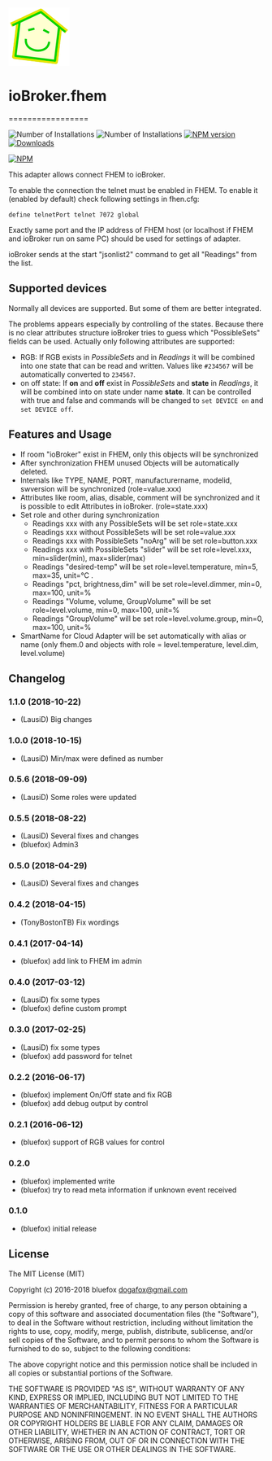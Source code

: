 ![Logo](admin/fhem.png)
# ioBroker.fhem
=================

![Number of Installations](http://iobroker.live/badges/fhem-installed.svg) ![Number of Installations](http://iobroker.live/badges/fhem-stable.svg) [![NPM version](http://img.shields.io/npm/v/iobroker.fhem.svg)](https://www.npmjs.com/package/iobroker.fhem)
[![Downloads](https://img.shields.io/npm/dm/iobroker.fhem.svg)](https://www.npmjs.com/package/iobroker.fhem)

[![NPM](https://nodei.co/npm/iobroker.fhem.png?downloads=true)](https://nodei.co/npm/iobroker.fhem/)


This adapter allows connect FHEM to ioBroker.

To enable the connection the telnet must be enabled in FHEM. To enable it (enabled by default) check following settings in fhen.cfg:

```
define telnetPort telnet 7072 global
```

Exactly same port and the IP address of FHEM host (or localhost if FHEM and ioBroker run on same PC) should be used for settings of adapter.

ioBroker sends at the start "jsonlist2" command to get all "Readings" from the list.

## Supported devices
Normally all devices are supported. But some of them are better integrated.

The problems appears especially by controlling of the states.
Because there is no clear attributes structure ioBroker tries to guess which "PossibleSets" fields can be used.
Actually only following attributes are supported:
- RGB: If RGB exists in *PossibleSets* and in *Readings* it will be combined into one state that can be read and written. Values like ```#234567``` will be automatically converted to ```234567```.
- on off state: If **on** and **off** exist in *PossibleSets* and **state** in *Readings*, it will be combined into on state under name **state**. It can be controlled with true and false and commands will be changed to ```set DEVICE on``` and ```set DEVICE off```.

## Features and Usage

* If room "ioBroker" exist in FHEM, only this objects will be synchronized
* After synchronization FHEM unused Objects will be automatically deleted.
* Internals like TYPE, NAME, PORT, manufacturername, modelid, swversion will be synchronized (role=value.xxx)
* Attributes like room, alias, disable, comment will be synchronized and it is possible to edit Attributes in ioBroker. (role=state.xxx)
* Set role and other during synchronization
  * Readings xxx with any PossibleSets will be set role=state.xxx
  * Readings xxx without PossibleSets will be set role=value.xxx
  * Readings xxx with PossibleSets "noArg" will be set role=button.xxx
  * Readings xxx with PossibleSets "slider" will be set role=level.xxx, min=slider(min), max=slider(max)
  * Readings "desired-temp" will be set role=level.temperature, min=5, max=35, unit=°C .
  * Readings "pct, brightness,dim" will be set role=level.dimmer, min=0, max=100, unit=%
  * Readings "Volume, volume, GroupVolume" will be set role=level.volume, min=0, max=100, unit=%
  * Readings "GroupVolume" will be set role=level.volume.group, min=0, max=100, unit=%
* SmartName for Cloud Adapter will be set automatically with alias or name (only fhem.0 and objects with role = level.temperature, level.dim, level.volume)


## Changelog
### 1.1.0 (2018-10-22)
* (LausiD) Big changes

### 1.0.0 (2018-10-15)
* (LausiD) Min/max were defined as number

### 0.5.6 (2018-09-09)
* (LausiD) Some roles were updated

### 0.5.5 (2018-08-22)
* (LausiD) Several fixes and changes
* (bluefox) Admin3

### 0.5.0 (2018-04-29)
* (LausiD) Several fixes and changes

### 0.4.2 (2018-04-15)
* (TonyBostonTB) Fix wordings

### 0.4.1 (2017-04-14)
* (bluefox) add link to FHEM im admin

### 0.4.0 (2017-03-12)
* (LausiD) fix some types
* (bluefox) define custom prompt

### 0.3.0 (2017-02-25)
 * (LausiD) fix some types
 * (bluefox) add password for telnet

### 0.2.2 (2016-06-17)
* (bluefox) implement On/Off state and fix RGB
* (bluefox) add debug output by control

### 0.2.1 (2016-06-12)
* (bluefox) support of RGB values for control

### 0.2.0
* (bluefox) implemented write
* (bluefox) try to read meta information if unknown event received

### 0.1.0
* (bluefox) initial release

## License
The MIT License (MIT)

Copyright (c) 2016-2018 bluefox <dogafox@gmail.com>

Permission is hereby granted, free of charge, to any person obtaining a copy
of this software and associated documentation files (the "Software"), to deal
in the Software without restriction, including without limitation the rights
to use, copy, modify, merge, publish, distribute, sublicense, and/or sell
copies of the Software, and to permit persons to whom the Software is
furnished to do so, subject to the following conditions:

The above copyright notice and this permission notice shall be included in
all copies or substantial portions of the Software.

THE SOFTWARE IS PROVIDED "AS IS", WITHOUT WARRANTY OF ANY KIND, EXPRESS OR
IMPLIED, INCLUDING BUT NOT LIMITED TO THE WARRANTIES OF MERCHANTABILITY,
FITNESS FOR A PARTICULAR PURPOSE AND NONINFRINGEMENT. IN NO EVENT SHALL THE
AUTHORS OR COPYRIGHT HOLDERS BE LIABLE FOR ANY CLAIM, DAMAGES OR OTHER
LIABILITY, WHETHER IN AN ACTION OF CONTRACT, TORT OR OTHERWISE, ARISING FROM,
OUT OF OR IN CONNECTION WITH THE SOFTWARE OR THE USE OR OTHER DEALINGS IN
THE SOFTWARE.
